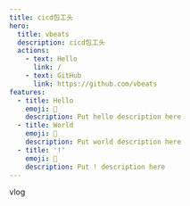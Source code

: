```yaml
---
title: cicd包工头
hero:
  title: vbeats
  description: cicd包工头
  actions:
    - text: Hello
      link: /
    - text: GitHub
      link: https://github.com/vbeats
features:
  - title: Hello
    emoji: 💎
    description: Put hello description here
  - title: World
    emoji: 🌈
    description: Put world description here
  - title: '!'
    emoji: 🚀
    description: Put ! description here
---
```


vlog
